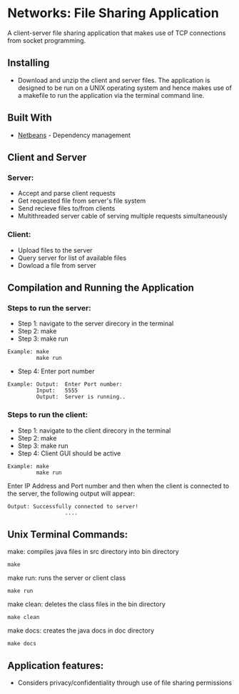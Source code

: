 # Networks: File Sharing Application

A client-server file sharing application that makes use of TCP connections from socket programming. 

## Installing
- Download and unzip the client and server files. The application is designed to be run on a UNIX operating system and hence makes use of a makefile to run the application via the terminal command line.

## Built With
* [Netbeans](https://netbeans.org/downloads/8.2/) - Dependency management

## Client and Server

### Server:
* Accept and parse client requests
* Get requested file from server's file system
* Send recieve files to/from clients
* Multithreaded server cable of serving multiple requests simultaneously

### Client:
* Upload files to the server
* Query server for list of available files
* Dowload a file from server

## Compilation and Running the Application
### Steps to run the server:
- Step 1: navigate to the server direcory in the terminal
- Step 2: make
- Step 3: make run
```
Example: make
         make run
```
- Step 4: Enter port number
```
Example: Output:  Enter Port number: 
         Input:   5555
         Output:  Server is running..
```

### Steps to run the client:
- Step 1: navigate to the client direcory in the terminal
- Step 2: make
- Step 3: make run
- Step 4: Client GUI should be active 
```
Example: make
         make run
```
Enter IP Address and Port number and then when the client is connected to the server, the following output will appear:
```
Output: Successfully connected to server!
                  ....
```

## Unix Terminal Commands:

make: compiles java files in src directory into bin directory
```
make
```
make run: runs the server or client class
```
make run
```
make clean: deletes the class files in the bin directory
```
make clean
```
make docs: creates the java docs in doc directory 
```
make docs
```



## Application features:
* Considers privacy/confidentiality through use of file sharing permissions
